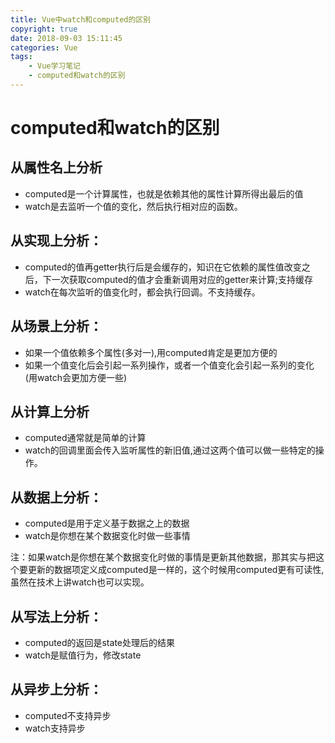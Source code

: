```yaml
---
title: Vue中watch和computed的区别
copyright: true
date: 2018-09-03 15:11:45
categories: Vue
tags:
    - Vue学习笔记
    - computed和watch的区别
---
```

# computed和watch的区别
## 从属性名上分析

- computed是一个计算属性，也就是依赖其他的属性计算所得出最后的值
- watch是去监听一个值的变化，然后执行相对应的函数。
<!-- more -->
## 从实现上分析：

- computed的值再getter执行后是会缓存的，知识在它依赖的属性值改变之后，下一次获取computed的值才会重新调用对应的getter来计算;支持缓存
- watch在每次监听的值变化时，都会执行回调。不支持缓存。

## 从场景上分析：

- 如果一个值依赖多个属性(多对一),用computed肯定是更加方便的
- 如果一个值变化后会引起一系列操作，或者一个值变化会引起一系列的变化(用watch会更加方便一些)

## 从计算上分析

- computed通常就是简单的计算
- watch的回调里面会传入监听属性的新旧值,通过这两个值可以做一些特定的操作。

## 从数据上分析：

- computed是用于定义基于数据之上的数据
- watch是你想在某个数据变化时做一些事情

注：如果watch是你想在某个数据变化时做的事情是更新其他数据，那其实与把这个要更新的数据项定义成computed是一样的，这个时候用computed更有可读性,虽然在技术上讲watch也可以实现。

## 从写法上分析：

- computed的返回是state处理后的结果
- watch是赋值行为，修改state

## 从异步上分析：

- computed不支持异步
- watch支持异步